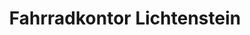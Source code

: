 ---
title: "Fahrradkontor Lichtenstein"
url: /lichtenstein-sa/fahrradkontor-lichtenstein/
shop: Fahrrad
---